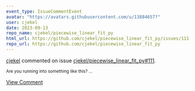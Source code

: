 ```yaml
---
event_type: IssueCommentEvent
avatar: "https://avatars.githubusercontent.com/u/13884657?"
user: cjekel
date: 2023-09-13
repo_name: cjekel/piecewise_linear_fit_py
html_url: https://github.com/cjekel/piecewise_linear_fit_py/issues/111
repo_url: https://github.com/cjekel/piecewise_linear_fit_py
---
```


<a href='https://github.com/cjekel' target='_blank'>cjekel</a> commented on issue <a href='https://github.com/cjekel/piecewise_linear_fit_py/issues/111' target='_blank'>cjekel/piecewise_linear_fit_py#111</a>.

<small>Are you running into something like this?...</small>

<a href='https://github.com/cjekel/piecewise_linear_fit_py/issues/111' target='_blank'>View Comment</a>